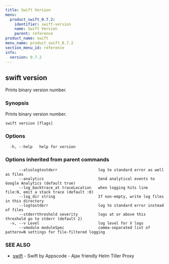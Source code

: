 ```yaml
---
title: Swift Version
menu:
  product_swift_0.7.2:
    identifier: swift-version
    name: Swift Version
    parent: reference
product_name: swift
menu_name: product_swift_0.7.2
section_menu_id: reference
info:
  version: 0.7.2
---
```


## swift version

Prints binary version number.

### Synopsis

Prints binary version number.

```
swift version [flags]
```

### Options

```
  -h, --help   help for version
```

### Options inherited from parent commands

```
      --alsologtostderr                  log to standard error as well as files
      --analytics                        Send analytical events to Google Analytics (default true)
      --log_backtrace_at traceLocation   when logging hits line file:N, emit a stack trace (default :0)
      --log_dir string                   If non-empty, write log files in this directory
      --logtostderr                      log to standard error instead of files
      --stderrthreshold severity         logs at or above this threshold go to stderr (default 2)
  -v, --v Level                          log level for V logs
      --vmodule moduleSpec               comma-separated list of pattern=N settings for file-filtered logging
```

### SEE ALSO

* [swift](/products/swift/0.7.2/reference/swift)	 - Swift by Appscode - Ajax friendly Helm Tiller Proxy

